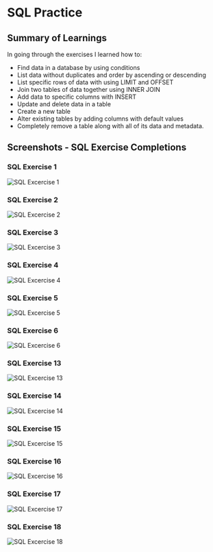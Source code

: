 # SQL Practice

## Summary of Learnings

In going through the exercises I learned how to:

* Find data in a database by using conditions
* List data without duplicates and order by ascending or descending
* List specific rows of data with using LIMIT and OFFSET
* Join two tables of data together using INNER JOIN
* Add data to specific columns with INSERT
* Update and delete data in a table
* Create a new table
* Alter existing tables by adding columns with default values
* Completely remove a table along with all of its data and metadata.

## Screenshots - SQL Exercise Completions

### SQL Exercise 1

![SQL Excercise 1](images/SQLExercise1.png)

### SQL Exercise 2

![SQL Excercise 2](/images/SQLExercise2.png)

### SQL Exercise 3

![SQL Excercise 3](/images/SQLExercise3.png)

### SQL Exercise 4

![SQL Excercise 4](/images/SQLExercise4.png)

### SQL Exercise 5

![SQL Excercise 5](/images/SQLExercise5.png)

### SQL Exercise 6

![SQL Excercise 6](/images/SQLExercise6.png)

### SQL Exercise 13

![SQL Excercise 13](/images/SQLExercise13.png)

### SQL Exercise 14

![SQL Excercise 14](/images/SQLExercise14.png)

### SQL Exercise 15

![SQL Excercise 15](/images/SQLExercise15.png)

### SQL Exercise 16

![SQL Excercise 16](/images/SQLExercise16.png)

### SQL Exercise 17

![SQL Excercise 17](/images/SQLExercise17.png)

### SQL Exercise 18

![SQL Excercise 18](/images/SQLExercise18.png)
